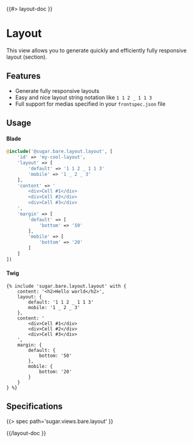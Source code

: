 <!--
/**
 * @name            Layout
 * @namespace       views.bare.layout
 * @type            Markdown
 * @platform        blade
 * @platform        twig
 * @status          stable
 * @menu            Views / Bare           /views/bare/layout
 *
 * @since           2.0.0
 * @author    Olivier Bossel <olivier.bossel@gmail.com> (https://coffeekraken.io)
 */
-->

{{#> layout-doc }}

# Layout

This view allows you to generate quickly and efficiently fully responsive layout (section).

## Features

-   Generate fully responsive layouts
-   Easy and nice layout string notation like `1 1 2 _ 1 1 3`
-   Full support for medias specified in your `frontspec.json` file

## Usage

#### Blade

```php
@include('@sugar.bare.layout.layout', [
    'id' => 'my-cool-layout',
    'layout' => [
        'default' => '1 1 2 _ 1 1 3'
        'mobile' => '1 _ 2 _ 3'
    ],
    'content' => '
        <div>Cell #1</div>
        <div>Cell #2</div>
        <div>Cell #3</div>
    ',
    'margin' => [
        'default' => [
            'bottom' => '50'
        ],
        'mobile' => [
            'bottom' => '20'
        ]
    ]
])
```

#### Twig

```twig
{% include 'sugar.bare.layout.layout' with {
    content: '<h2>Hello world</h2>',
    layout: {
        default: '1 1 2 _ 1 1 3'
        mobile: '1 _ 2 _ 3'
    },
    content: '
        <div>Cell #1</div>
        <div>Cell #2</div>
        <div>Cell #3</div>
    ',
    margin: {
        default: {
            bottom: '50'
        },
        mobile: {
            bottom: '20'
        }
    }
} %}
```

## Specifications

{{> spec path='sugar.views.bare.layout' }}

{{/layout-doc }}

